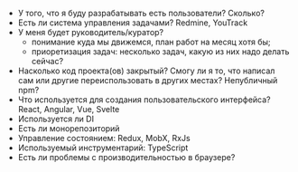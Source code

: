 - У того, что я буду разрабатывать есть пользователи? Сколько?
- Есть ли система управления задачами? Redmine, YouTrack
- У меня будет руководитель/куратор?
    - понимание куда мы движемся, план работ на месяц хотя бы;
    - приоретизация задач: несколько задач, какую из них надо делать сейчас?
- Насколько код проекта(ов) закрытый? Смогу ли я то, что написал сам или другие переиспользовать в других местах? Непубличный npm?
- Что используется для создания пользовательского интерфейса? React, Angular, Vue, Svelte
- Используется ли DI
- Есть ли монорепозиторий
- Управление состоянием: Redux, MobX, RxJs
- Используемый инструментарий: TypeScript
- Есть ли проблемы с производительностью в браузере? 
